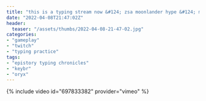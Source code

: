 ```yaml
---
title: "this is a typing stream now &#124; zsa moonlander hype &#124; maybe epistory later"
date: "2022-04-08T21:47:02Z"
header:
  teaser: "/assets/thumbs/2022-04-08-21-47-02.jpg"
categories:
- "gameplay"
- "twitch"
- "typing practice"
tags:
- "epistory typing chronicles"
- "keybr"
- "oryx"
---
```

{% include video id="697833382" provider="vimeo" %}
